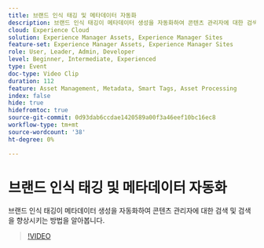 ```yaml
---
title: 브랜드 인식 태깅 및 메타데이터 자동화
description: 브랜드 인식 태깅이 메타데이터 생성을 자동화하여 콘텐츠 관리자에 대한 검색 및 검색을 향상시키는 방법을 알아봅니다.
cloud: Experience Cloud
solution: Experience Manager Assets, Experience Manager Sites
feature-set: Experience Manager Assets, Experience Manager Sites
role: User, Leader, Admin, Developer
level: Beginner, Intermediate, Experienced
type: Event
doc-type: Video Clip
duration: 112
feature: Asset Management, Metadata, Smart Tags, Asset Processing
index: false
hide: true
hidefromtoc: true
source-git-commit: 0d93dab6ccdae1420589a00f3a46eef10bc16ec8
workflow-type: tm+mt
source-wordcount: '38'
ht-degree: 0%

---
```



# 브랜드 인식 태깅 및 메타데이터 자동화

브랜드 인식 태깅이 메타데이터 생성을 자동화하여 콘텐츠 관리자에 대한 검색 및 검색을 향상시키는 방법을 알아봅니다.

>[!VIDEO](https://video.tv.adobe.com/v/3459244/?learn=on&enablevpops)
